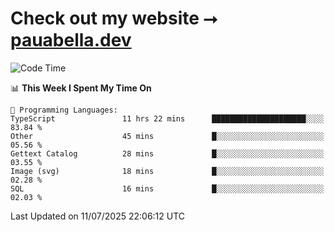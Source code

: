 # Check out my website ⭢ [pauabella.dev](https://pauabella.dev)

<!--START_SECTION:waka-->
![Code Time](http://img.shields.io/badge/Code%20Time-4%2C584%20hrs%2029%20mins-blue)

📊 **This Week I Spent My Time On** 

```text
💬 Programming Languages: 
TypeScript               11 hrs 22 mins      █████████████████████░░░░   83.84 % 
Other                    45 mins             █░░░░░░░░░░░░░░░░░░░░░░░░   05.56 % 
Gettext Catalog          28 mins             █░░░░░░░░░░░░░░░░░░░░░░░░   03.55 % 
Image (svg)              18 mins             █░░░░░░░░░░░░░░░░░░░░░░░░   02.28 % 
SQL                      16 mins             █░░░░░░░░░░░░░░░░░░░░░░░░   02.03 % 
```


 Last Updated on 11/07/2025 22:06:12 UTC
<!--END_SECTION:waka-->
